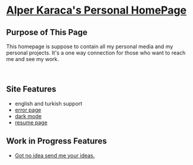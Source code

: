# [Alper Karaca's Personal HomePage](https://alpeerkaraca.github.io)

## Purpose of This Page

This homepage is suppose to contain all my personal media and my personal projects. It's a one way connection for those who want to reach me and see my work.

<br>

## Site Features

* english and turkish support
* [error page](https://alpeerkaraca.github.io/404.html)
* [dark mode](https://alpeerkaraca.github.io/dark)
* [resume page](https://alpeerkaraca.github.io/resume/alpeerkaracaCVEng.pdf)
## Work in Progress Features

* [Got no idea send me your ideas.](mailto:alpeerkaraca@gmail.com)
